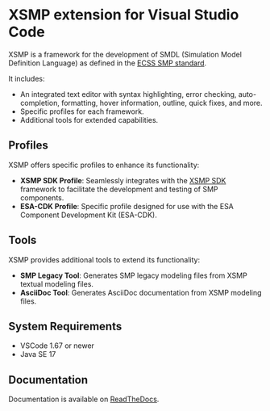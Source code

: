 # XSMP extension for Visual Studio Code


XSMP is a framework for the development of SMDL (Simulation Model Definition Language) as defined in the [ECSS SMP standard](https://ecss.nl/standard/ecss-e-st-40-07c-simulation-modelling-platform-2-march-2020/).

It includes:
- An integrated text editor with syntax highlighting, error checking, auto-completion, formatting, hover information, outline, quick fixes, and more.
- Specific profiles for each framework.
- Additional tools for extended capabilities.


## Profiles

XSMP offers specific profiles to enhance its functionality:

- **XSMP SDK Profile**: Seamlessly integrates with the [XSMP SDK](https://github.com/ThalesGroup/xsmp-sdk) framework to facilitate the development and testing of SMP components.
- **ESA-CDK Profile**: Specific profile designed for use with the ESA Component Development Kit (ESA-CDK).

## Tools

XSMP provides additional tools to extend its functionality:

- **SMP Legacy Tool**: Generates SMP legacy modeling files from XSMP textual modeling files.
- **AsciiDoc Tool**: Generates AsciiDoc documentation from XSMP modeling files.

## System Requirements

- VSCode 1.67 or newer
- Java SE 17

## Documentation

Documentation is available on  [ReadTheDocs](https://xsmp-modeler.readthedocs.io).


